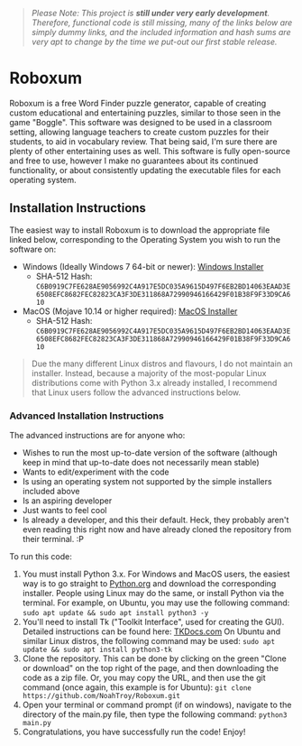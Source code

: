 > *Please Note: This project is ***still under very early development***. Therefore, functional code is still missing, many of the links below are simply dummy links, and the included information and hash sums are very apt to change by the time we put-out our first stable release.*

# Roboxum
Roboxum is a free Word Finder puzzle generator, capable of creating custom educational and entertaining puzzles, similar to those seen in the game "Boggle". This software was designed to be used in a classroom setting, allowing language teachers to create custom puzzles for their students, to aid in vocabulary review. That being said, I'm sure there are plenty of other entertaining uses as well. This software is fully open-source and free to use, however I make no guarantees about its continued functionality, or about consistently updating the executable files for each operating system.
## Installation Instructions
The easiest way to install Roboxum is to download the appropriate file linked below, corresponding to the Operating System you wish to run the software on:

 - Windows (Ideally Windows 7 64-bit or newer): [Windows Installer](https://github.com/NoahTroy/Roboxum)
	 - SHA-512 Hash: `C6B0919C7FE628AE9056992C4A917E5DC035A9615D497F6EB2BD14063EAAD3E6508EFC8682FEC82823CA3F3DE311868A72990946166429F01B38F9F33D9CA610`
 - MacOS (Mojave 10.14 or higher required): [MacOS Installer](https://github.com/NoahTroy/Roboxum)
	 - SHA-512 Hash: `C6B0919C7FE628AE9056992C4A917E5DC035A9615D497F6EB2BD14063EAAD3E6508EFC8682FEC82823CA3F3DE311868A72990946166429F01B38F9F33D9CA610`
> Due the many different Linux distros and flavours, I do not maintain an installer. Instead, because a majority of the most-popular Linux distributions come with Python 3.x already installed, I recommend that Linux users follow the advanced instructions below.

### Advanced Installation Instructions
The advanced instructions are for anyone who:

 - Wishes to run the most up-to-date version of the software (although keep in mind that up-to-date does not necessarily mean stable)
 - Wants to edit/experiment with the code
 - Is using an operating system not supported by the simple installers included above
 - Is an aspiring developer
 - Just wants to feel cool
 - Is already a developer, and this their default. Heck, they probably aren't even reading this right now and have already cloned the repository from their terminal. :P

To run this code:

 1. You must install Python 3.x. For Windows and MacOS users, the easiest way is to go straight to [Python.org](https://www.python.org/downloads/) and download the corresponding installer. People using Linux may do the same, or install Python via the terminal. For example, on Ubuntu, you may use the following command: `sudo apt update && sudo apt install python3 -y` 
 2. You'll need to install Tk ("Toolkit Interface", used for creating the GUI). Detailed instructions can be found here: [TKDocs.com](https://tkdocs.com/tutorial/install.html) On Ubuntu and similar Linux distros, the following command may be used: `sudo apt update && sudo apt install python3-tk`
 3. Clone the repository. This can be done by clicking on the green "Clone or download" on the top right of the page, and then downloading the code as a zip file. Or, you may copy the URL, and then use the git command (once again, this example is for Ubuntu): `git clone https://github.com/NoahTroy/Roboxum.git`
 4. Open your terminal or command prompt (if on windows), navigate to the directory of the main.py file, then type the following command: `python3 main.py`
 5. Congratulations, you have successfully run the code! Enjoy!
